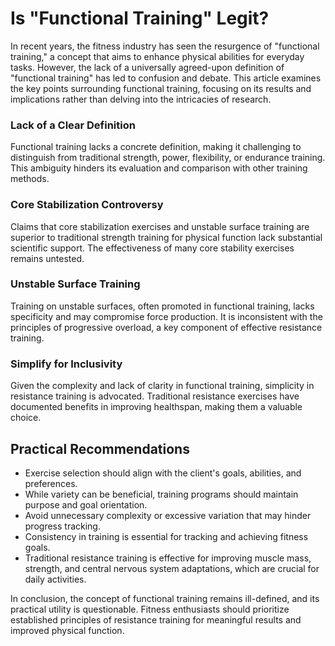 # Is "Functional Training" Legit?
In recent years, the fitness industry has seen the resurgence of "functional training," a concept that aims to enhance physical abilities for everyday tasks. However, the lack of a universally agreed-upon definition of "functional training" has led to confusion and debate. This article examines the key points surrounding functional training, focusing on its results and implications rather than delving into the intricacies of research.

### Lack of a Clear Definition
Functional training lacks a concrete definition, making it challenging to distinguish from traditional strength, power, flexibility, or endurance training. This ambiguity hinders its evaluation and comparison with other training methods.

### Core Stabilization Controversy
Claims that core stabilization exercises and unstable surface training are superior to traditional strength training for physical function lack substantial scientific support. The effectiveness of many core stability exercises remains untested.

### Unstable Surface Training
Training on unstable surfaces, often promoted in functional training, lacks specificity and may compromise force production. It is inconsistent with the principles of progressive overload, a key component of effective resistance training.

### Simplify for Inclusivity
Given the complexity and lack of clarity in functional training, simplicity in resistance training is advocated. Traditional resistance exercises have documented benefits in improving healthspan, making them a valuable choice.

## Practical Recommendations

- Exercise selection should align with the client's goals, abilities, and preferences.
- While variety can be beneficial, training programs should maintain purpose and goal orientation.
- Avoid unnecessary complexity or excessive variation that may hinder progress tracking.
- Consistency in training is essential for tracking and achieving fitness goals.
- Traditional resistance training is effective for improving muscle mass, strength, and central nervous system adaptations, which are crucial for daily activities.

In conclusion, the concept of functional training remains ill-defined, and its practical utility is questionable. Fitness enthusiasts should prioritize established principles of resistance training for meaningful results and improved physical function.

